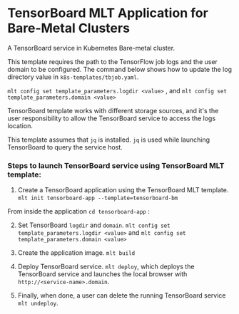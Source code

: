 # TensorBoard MLT Application for Bare-Metal Clusters

A TensorBoard service in Kubernetes Bare-metal cluster.

This template requires the path to the TensorFlow job logs and the user domain to be configured.
The command below shows how to update the log directory value in `k8s-templates/tbjob.yaml`.

`mlt config set template_parameters.logdir <value>` , and
`mlt config set template_parameters.domain <value>`

TensorBoard template works with different storage sources, and it's the user responsibility to allow the TensorBoard service to access the logs location.

This template assumes that `jq` is installed. `jq` is used while launching TensorBoard to query the service host.

### Steps to launch TensorBoard service using TensorBoard MLT template:

1. Create a TensorBoard application using the TensorBoard MLT template.
`mlt init tensorboard-app --template=tensorboard-bm`

From inside the application `cd tensorboard-app` :

2. Set TensorBoard `logdir` and `domain`.
`mlt config set template_parameters.logdir <value>` and
`mlt config set template_parameters.domain <value>`

3. Create the application image.
`mlt build`

4. Deploy TensorBoard service.
`mlt deploy`,
which deploys the TensorBoard service and launches the local browser with `http://<service-name>.domain`.

7. Finally, when done, a user can delete the running TensorBoard service
`mlt undeploy`.

